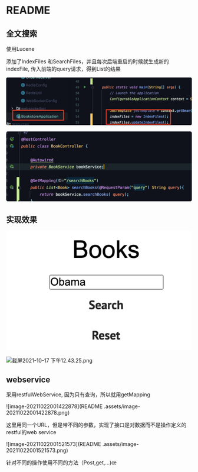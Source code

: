 # README

## 全文搜索

使用Lucene

添加了IndexFiles 和SearchFiles，并且每次后端重启的时候就生成新的indexFile, 传入前端的query请求，得到List<Book>的结果

![Untitled](README%20336fc23bbb714e7ca3f91f6868ac1e2a/Untitled.png)

![Untitled](README%20336fc23bbb714e7ca3f91f6868ac1e2a/Untitled%201.png)

## 实现效果

![截屏2021-10-17 下午12.43.18.png](README%20336fc23bbb714e7ca3f91f6868ac1e2a/%E6%88%AA%E5%B1%8F2021-10-17_%E4%B8%8B%E5%8D%8812.43.18.png)

![截屏2021-10-17 下午12.43.25.png](README%20336fc23bbb714e7ca3f91f6868ac1e2a/%E6%88%AA%E5%B1%8F2021-10-17_%E4%B8%8B%E5%8D%8812.43.25.png)

## webservice

采用restfulWebService, 因为只有查询，所以就用getMapping

![image-20211022001422878](README .assets/image-20211022001422878.png)

这里用同一个URL，但是带不同的参数，实现了接口是对数据而不是操作定义的restful的web service

![image-20211022001521573](README .assets/image-20211022001521573.png)

针对不同的操作使用不同的方法（Post,get,...)œ